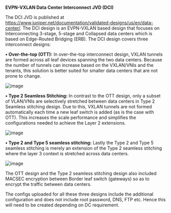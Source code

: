 **EVPN-VXLAN Data Center Interconnect JVD (DCI)**

The DCI JVD is  published at https://www.juniper.net/documentation/validated-designs/us/en/data-center/.
The DCI design is an EVPN-VXLAN based design that focuses on Interconnecting 3-stage, 5-stage and Collapsed data centers which is based
on Edge-Routed Bridging (ERB). The DCI design covers three interconnect designs:

**• Over-the-top (OTT):** 
In over-the-top interconnect design, VXLAN tunnels are formed across all leaf devices spanning the
two data centers. Because the number of tunnels can increase based on the VXLAN/VNIs and the tenants, this solution is
better suited for smaller data centers that are not prone to change.

![image](https://github.com/user-attachments/assets/c5b9f965-ac5e-4199-8aad-bdbc98082f60)


**• Type 2 Seamless Stitching:** 
In contrast to the OTT design, only a subset of VLAN/VNIs are selectively stretched between
data centers in Type 2 Seamless stitching design. Due to this, VXLAN tunnels are not formed automatically each time a
new leaf switch is added (as is the case with OTT). This increases the scale performance and simplifies the configurations
needed to achieve the Layer 2 extensions.

![image](https://github.com/user-attachments/assets/cf8fdec7-b506-44b9-a3b8-63b796707d23)


**• Type 2 and Type 5 seamless stitching:** 
Lastly the Type 2 and Type 5 seamless stitching is merely an extension of the Type
2 seamless stitching where the layer 3 context is stretched across data centers.

![image](https://github.com/user-attachments/assets/8a49966f-9afd-4715-b977-078ff6f98324)


The OTT design and the Type 2 seamless stitching design also included MACSEC encryption between Border leaf switch (gateways) so
as to encrypt the traffic between data centers.

The configs uploaded for all these three designs include the additional configuration and does not include root password, DNS, FTP etc. Hence this will need to be created depending on DC requirement.
